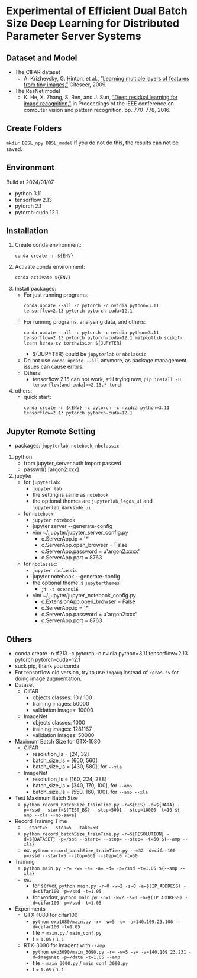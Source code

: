 # Experimental of Efficient Dual Batch Size Deep Learning for Distributed Parameter Server Systems
<!--
K. -W. Lu, P. Liu, D. -Y. Hong and J. -J. Wu, "Efficient Dual Batch Size Deep Learning for Distributed Parameter Server Systems," 2022 IEEE 46th Annual Computers, Software, and Applications Conference (COMPSAC), 2022, pp. 630-639, doi: [10.1109/COMPSAC54236.2022.00110](https://doi.org/10.1109/COMPSAC54236.2022.00110).
-->

## Dataset and Model
- The CIFAR dataset
    - A. Krizhevsky, G. Hinton, et al., [“Learning multiple layers of features from tiny images,”](https://www.cs.toronto.edu/~kriz/) Citeseer, 2009.
- The ResNet model
    - K. He, X. Zhang, S. Ren, and J. Sun, [“Deep residual learning for image recognition,”](https://doi.org/10.1109/CVPR.2016.90) in Proceedings of the IEEE conference on computer vision and pattern recognition, pp. 770–778, 2016.

## Create Folders
`mkdir DBSL_npy DBSL_model`
If you do not do this, the results can not be saved.

## Environment
Build at 2024/01/07
- python 3.11
- tensorflow 2.13
- pytorch 2.1
- pytorch-cuda 12.1

## Installation
1. Create conda environment:
    ```
    conda create -n ${ENV}
    ```
2. Activate conda environment:
    ```
    conda activate ${ENV}
    ```
3. Install packages:
    - For just running programs:
        ```
        conda update --all -c pytorch -c nvidia python=3.11 tensorflow=2.13 pytorch pytorch-cuda=12.1
        ```
    - For running programs, analysing data, and others:
        ```
        conda update --all -c pytorch -c nvidia python=3.11 tensorflow=2.13 pytorch pytorch-cuda=12.1 matplotlib scikit-learn keras-cv torchvision ${JUPYTER}
        ```
        - ${JUPYTER} could be `jupyterlab` or `nbclassic`
    - Do not use `conda update --all` anymore, as package management issues can cause errors.
    - Others:
        - tensorflow 2.15 can not work, still trying now, `pip install -U tensorflow[and-cuda]==2.15.* torch`
4. others:
    - quick start:
        ```
        conda create -n ${ENV} -c pytorch -c nvidia python=3.11 tensorflow=2.13 pytorch pytorch-cuda=12.1
        ```

## Jupyter Remote Setting
- packages: `jupyterlab`, `notebook`, `nbclassic`
1. python
    - from jupyter_server.auth import passwd
    - passwd()
        [argon2:xxx]
2. jupyter
    - for `jupyterlab`:
        - `jupyter lab`
        - the setting is same as `notebook`
        - the optional themes are `jupyterlab_legos_ui` and `jupyterlab_darkside_ui`
    - for `notebook`:
        - `jupyter notebook`
        - jupyter server --generate-config
        - vim ~/.jupyter/jupyter_server_config.py
            - c.ServerApp.ip = '*'
            - c.ServerApp.open_browser = False
            - c.ServerApp.password = u'argon2:xxxx'
            - c.ServerApp.port = 8763
    - for `nbclassic`:
        - `jupyter nbclassic`
        - jupyter notebook --generate-config
        - the optional theme is `jupyterthemes`
            - `jt -t oceans16`
        - vim ~/.jupyter/jupyter_notebook_config.py
            - c.ExtensionApp.open_browser = False
            - c.ServerApp.ip = '*'
            - c.ServerApp.password = u'argon2:xxx'
            - c.ServerApp.port = 8763

## Others
- conda create -n tf213 -c pytorch -c nvidia python=3.11 tensorflow=2.13 pytorch pytorch-cuda=12.1
- suck pip, thank you conda
- For tensorflow old version, try to use `imgaug` instead of `keras-cv` for doing image augmentation.
- Dataset
    - CIFAR
        - objects classes: 10 / 100
        - training images: 50000
        - validation images: 10000
    - ImageNet
        - objects classes: 1000
        - training images: 1281167
        - validation images: 50000
- Maximum Batch Size for GTX-1080
    - CIFAR
        - resolution_ls = [24, 32]
        - batch_size_ls = [600, 560]
        - batch_size_ls = [430, 580], for `--xla`
    - ImageNet
        - resolution_ls = [160, 224, 288]
        - batch_size_ls = [340, 170, 100], for `--amp`
        - batch_size_ls = [550, 160, 100], for `--amp --xla`
- Test Maximum Batch Size
    - `python record_batchSize_trainTime.py -r=${RES} -d=${DATA} -p=/ssd --start=${TEST_BS} --stop=5001 --step=10000 -t=10 ${--amp --xla --no-save}`
- Record Training Time
    - `--start=5 --step=5 --take=50`
    - `python record_batchSize_trainTime.py -r=${RESOLUTION} -d=${DATASET} -p=/ssd --start= --stop= --step= -t=50 ${--amp --xla}`
    - ex. `python record_batchSize_trainTime.py -r=32 -d=cifar100 -p=/ssd --start=5 --stop=561 --step=10 -t=50`
- Training
    - `python main.py -r= -w= -s= -a= -d= -p=/ssd -t=1.05 ${--amp --xla}`
    - ex.
        - for server, `python main.py -r=0 -w=2 -s=0 -a=$(IP_ADDRESS) -d=cifar100 -p=/ssd -t=1.05`
        - for worker, `python main.py -r=1 -w=2 -s=0 -a=$(IP_ADDRESS) -d=cifar100 -p=/ssd -t=1.05`
- Experiments
    - GTX-1080 for cifar100
        - `python exp1080/main.py -r= -w=5 -s= -a=140.109.23.106 -d=cifar100 -t=1.05`
        - file = `main.py` / `main_conf.py`
        - t = `1.05` / `1.1`
    - RTX-3090 for imagent with `--amp`
        - `python exp3090/main_3090.py -r= -w=5 -s= -a=140.109.23.231 -d=imagenet -p=/data -t=1.05 --amp`
        - file = `main_3090.py` / `main_conf_3090.py`
        - t = `1.05` / `1.1`

<!--
- GTX-1080 setting
    - gpu05 as server, gpu01/02/03/04 as workers
    - cifar100
        - `python main.py -r= -w=5 -s= -a=140.109.23.106 -d=cifar100 -t=1.05`
    - imagenet
        - `python main.py -r= -w=5 -s= -a=140.109.23.106 -d=imagenet -p=/ssd -t=1.05 --amp --xla`
- RTX-3090 imagenet setting
    - gpu10 as server, gpu06/07/08/14 as workers
    - ImageNet
        - test max BS
            - `vim ~/parameter_server_conf.py`
            - `cp ~/parameter_server_conf.py .`
            - `python main_conf.py -r= -w=2 -s=0 -a=140.109.23.231 -d=imagenet -p=/data -t=1.05 --amp`
            - resolution_ls = [160, 224, 288]
            - batch_size_ls = [2330, 1110, 740], for `--amp`
            - batch_size_ls = [2800, 1400, 900], for `--amp --xla` ~~[660, 990, 560] with no diff ERROR but mem not full~~
            - for `--amp --xla`
                - intercept_ls = [5.683134939754586e-05, 0.01073572758256125, 0.010680175780982126]
                - coef_ls = [0.00025895413494090355, 0.00045862692849402506, 0.0007576280737663753]
        - record BS train time
            - `--amp`
            ```
            python record_batchSize_trainTime.py -r=160 -d=imagenet -p=/data --start=10 --stop=2331 --step=10 -t=50 --amp ;\
            python record_batchSize_trainTime.py -r=224 -d=imagenet -p=/data --start=10 --stop=1111 --step=10 -t=50 --amp ;\
            python record_batchSize_trainTime.py -r=288 -d=imagenet -p=/data --start=10 --stop=741 --step=10 -t=50 --amp
            ```
            - `--amp --xla`
            ```
            python record_batchSize_trainTime.py -r=160 -d=imagenet -p=/data --start=10 --stop=2801 --step=10 -t=50 --amp --xla ;\
            python record_batchSize_trainTime.py -r=224 -d=imagenet -p=/data --start=10 --stop=1401 --step=10 -t=50 --amp --xla ;\
            python record_batchSize_trainTime.py -r=288 -d=imagenet -p=/data --start=10 --stop=901 --step=10 -t=50 --amp --xla
            ```
        - training
            - `python test3090/main_3090.py -r= -w=5 -s= -a=140.109.23.231 -d=imagenet -p=/data -t=1.05 --amp`
            - ~~`python test3090/main_3090.py -r= -w=5 -s= -a=140.109.23.231 -d=imagenet -p=/data -t=1.05 --amp --xla`~~
- Comments
    - `python record_batchSize_trainTime.py -r=160 -d=imagenet -p=/ssd --start=5 --stop=6 --step=5 -t=50 --amp --xla`
    - very slow...
    - 2024-01-27 00:27:58.708671: E tensorflow/compiler/xla/service/slow_operation_alarm.cc:133] The operation took 54m38.019217519s
-->
